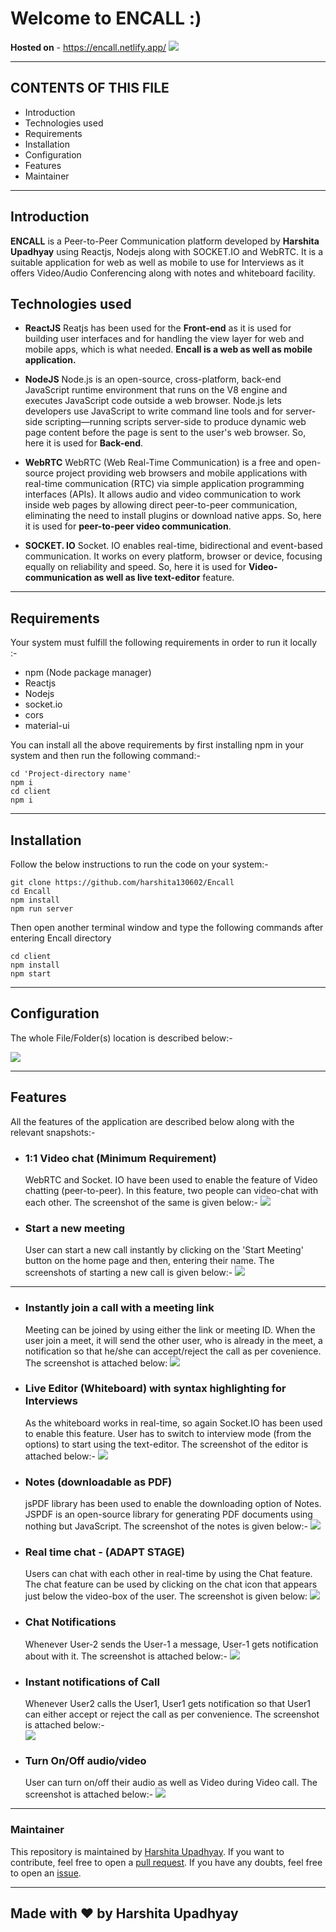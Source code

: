 # Welcome to ENCALL :)
**Hosted on**  - https://encall.netlify.app/
![](https://i.imgur.com/bcU6nYd.png)


---


## CONTENTS OF THIS FILE
* Introduction
* Technologies used
* Requirements
* Installation
* Configuration
* Features
* Maintainer
---



## Introduction
**ENCALL** is a Peer-to-Peer Communication platform developed by **Harshita Upadhyay** using Reactjs, Nodejs along with SOCKET.IO and WebRTC. It is a suitable application for web as well as mobile to use for Interviews as it offers Video/Audio Conferencing along with notes and whiteboard facility.


## Technologies used

* **ReactJS** 
Reatjs has been used for the **Front-end** as it is used for building user interfaces and for handling the view layer for web and mobile apps, which is what needed. **Encall is a web as well as mobile application.**

* **NodeJS**
Node.js is an open-source, cross-platform, back-end JavaScript runtime environment that runs on the V8 engine and executes JavaScript code outside a web browser. Node.js lets developers use JavaScript to write command line tools and for server-side scripting—running scripts server-side to produce dynamic web page content before the page is sent to the user's web browser. So, here it is used for **Back-end**.

* **WebRTC**
WebRTC (Web Real-Time Communication) is a free and open-source project providing web browsers and mobile applications with real-time communication (RTC) via simple application programming interfaces (APIs). It allows audio and video communication to work inside web pages by allowing direct peer-to-peer communication, eliminating the need to install plugins or download native apps. So, here it is used for **peer-to-peer video communication**.
* **SOCKET. IO**
Socket. IO enables real-time, bidirectional and event-based communication. It works on every platform, browser or device, focusing equally on reliability and speed. So, here it is used for **Video-communication as well as live text-editor** feature.    
---

## Requirements
   Your system must fulfill the following requirements in order to run it locally :- 
   * npm (Node package manager)
   * Reactjs
   * Nodejs
   * socket.io
   * cors
   * material-ui
   
You can install all the above requirements by first installing npm in your system and then run the following command:-
```
cd 'Project-directory name'
npm i
cd client
npm i
```


---

 ## Installation
   Follow the below instructions to run the code on your system:-
```
git clone https://github.com/harshita130602/Encall
cd Encall
npm install
npm run server
```
Then open another terminal window and type the following commands after entering Encall directory
```
cd client
npm install
npm start
```


---

 ## Configuration
 The whole File/Folder(s) location is described below:-
 
![](https://i.imgur.com/OieKUo5.png)


---

## Features
All the features of the application are described below along with the relevant snapshots:-
* ### 1:1 Video chat (Minimum Requirement)
    WebRTC and Socket. IO have been used to enable the feature of Video chatting (peer-to-peer). In this feature, two people can video-chat with each other. The screenshot of the same is given below:-
    ![](https://i.imgur.com/QKS7AQv.png)

* ### Start a new meeting
    User can start a new call instantly by clicking on the 'Start Meeting' button on the home page and then, entering their name. The screenshots of starting a new call is given below:-
    ![](https://i.imgur.com/2Dai3i8.png)



---




* ### Instantly join a call with a meeting link
    Meeting can be joined by using either the link or meeting ID. When the user join a meet, it will send the other user, who is already in the meet, a notification so that he/she can accept/reject the call as per covenience. The screenshot is attached below:
    ![](https://i.imgur.com/0LGi5ls.png)


* ### Live Editor (Whiteboard) with syntax highlighting for Interviews
    As the whiteboard works in real-time, so again Socket.IO has been used to enable this feature. User has to switch to interview mode (from the options) to start using the text-editor. The screenshot of the editor is attached below:-
    ![](https://i.imgur.com/y0kbRhp.png)

* ### Notes (downloadable as PDF) 
    jsPDF library has been used to enable the downloading option of Notes. JSPDF is an open-source library for generating PDF documents using nothing but JavaScript. The screenshot of the notes is given below:-
    ![](https://i.imgur.com/DAQcDkk.png)

* ### Real time chat - (ADAPT STAGE)
    Users can chat with each other in real-time by using the Chat feature. The chat feature can be used by clicking on the chat icon that appears just below the video-box of the user. The screenshot is given below:
    ![](https://i.imgur.com/PmES7bY.png)

* ### Chat Notifications
    Whenever User-2 sends the User-1 a message, User-1 gets notification about with it. The screenshot is attached below:- 
    ![](https://i.imgur.com/rCHgQQK.png)


* ### Instant notifications of Call
    Whenever User2 calls the User1, User1 gets notification so that User1 can either accept or reject the call as per convenience. The screenshot is attached below:-  
    ![](https://i.imgur.com/I53FIs0.png)

* ### Turn On/Off audio/video
    User can turn on/off their audio as well as Video during Video call. The screenshot is attached below:-
    ![](https://i.imgur.com/SVz06PU.png)

---

### Maintainer

This repository is maintained by [Harshita Upadhyay](https://github.com/harshita130602). If you want to contribute, feel free to open a [pull request](https://github.com/harshita130602/Encall/pulls). If you have any doubts, feel free to open an [issue](https://github.com/harshita130602/Encall/issues).


---

## Made with :hearts: by Harshita Upadhyay
